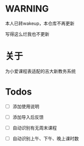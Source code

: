 # WARNING

本人已转wakeup，本仓库不再更新

写得这么烂我也不更新


# 关于

为小爱课程表适配的吉大新教务系统

# Todos

 - [ ] 添加使用说明

 - [ ] 添加导入后反馈

 - [ ] 自动识别有无周末课程

 - [ ] 自动识别上午、下午、晚上课时数
